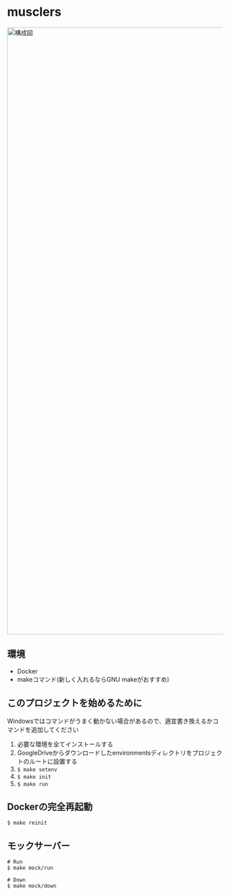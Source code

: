 # musclers

<img width="1415" alt="構成図" src="https://user-images.githubusercontent.com/22770924/73826951-08bf0800-4842-11ea-8bf8-440eb2f1e54a.png">

## 環境

- Docker
- makeコマンド(新しく入れるならGNU makeがおすすめ)

## このプロジェクトを始めるために

Windowsではコマンドがうまく動かない場合があるので、適宜書き換えるかコマンドを追加してください

1. 必要な環境を全てインストールする
2. GoogleDriveからダウンロードしたenvironmentsディレクトリをプロジェクトのルートに設置する
3. `$ make setenv`
4. `$ make init`
5. `$ make run`

## Dockerの完全再起動

    $ make reinit

## モックサーバー

    # Run
    $ make mock/run

    # Down
    $ make mock/down
